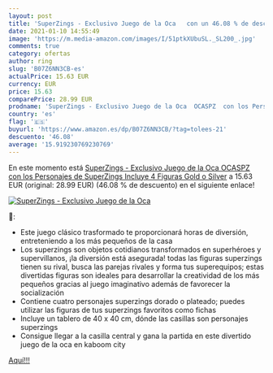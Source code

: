 ```yaml
---
layout: post
title: 'SuperZings - Exclusivo Juego de la Oca   con un 46.08 % de descuento'
date: 2021-01-10 14:55:49
image: 'https://m.media-amazon.com/images/I/51ptkXUbuSL._SL200_.jpg'
comments: true
category: ofertas
author: ring
slug: 'B07Z6NN3CB-es'
actualPrice: 15.63 EUR
currency: EUR
price: 15.63
comparePrice: 28.99 EUR
prodname: 'SuperZings - Exclusivo Juego de la Oca  OCASPZ  con los Personajes de SuperZings  Incluye 4 Figuras Gold o Silver'
country: 'es'
flag: '🇪🇸'
buyurl: 'https://www.amazon.es/dp/B07Z6NN3CB/?tag=tolees-21'
descuento: '46.08'
average: '15.919230769230769'
---
```


En este momento está [SuperZings - Exclusivo Juego de la Oca  OCASPZ  con los Personajes de SuperZings  Incluye 4 Figuras Gold o Silver](https://www.amazon.es/dp/B07Z6NN3CB/?tag=tolees-21) a 15.63 EUR (original: 28.99 EUR) (46.08 %  de descuento) en el siguiente enlace!

[![SuperZings - Exclusivo Juego de la Oca  ](https://m.media-amazon.com/images/I/51ptkXUbuSL._SL200_.jpg)](https://www.amazon.es/dp/B07Z6NN3CB/?tag=tolees-21)

🔎:

- Este juego clásico trasformado te proporcionará horas de diversión, entreteniendo a los más pequeños de la casa
- Los superzings son objetos cotidianos transformados en superhéroes y supervillanos, ¡la diversión está asegurada! todas las figuras superzings tienen su rival, busca las parejas rivales y forma tus superequipos; estas divertidas figuras son ideales para desarrollar la creatividad de los más pequeños gracias al juego imaginativo además de favorecer la socialización
- Contiene cuatro personajes superzings dorado o plateado; puedes utilizar las figuras de tus superzings favoritos como fichas
- Incluye un tablero de 40 x 40 cm, dónde las casillas son personajes superzings
- Consigue llegar a la casilla central y gana la partida en este divertido juego de la oca en kaboom city

[Aquí!!!](https://www.amazon.es/dp/B07Z6NN3CB/?tag=tolees-21)
